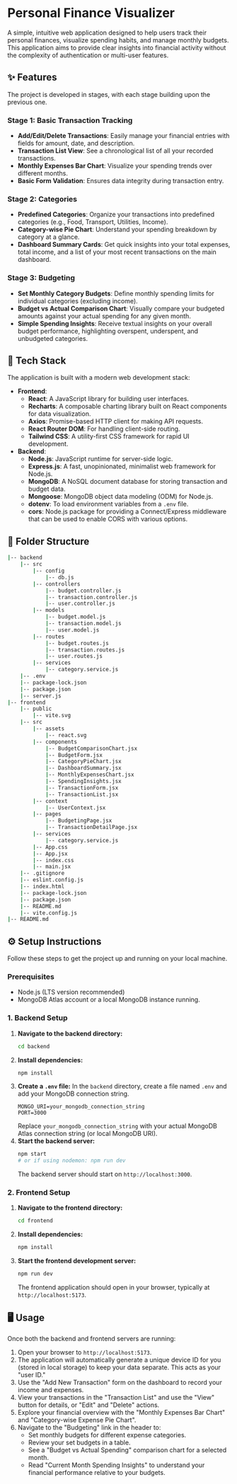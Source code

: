 # Personal Finance Visualizer

A simple, intuitive web application designed to help users track their personal finances, visualize spending habits, and manage monthly budgets. This application aims to provide clear insights into financial activity without the complexity of authentication or multi-user features.

## ✨ Features

The project is developed in stages, with each stage building upon the previous one.

### Stage 1: Basic Transaction Tracking

- **Add/Edit/Delete Transactions**: Easily manage your financial entries with fields for amount, date, and description.
- **Transaction List View**: See a chronological list of all your recorded transactions.
- **Monthly Expenses Bar Chart**: Visualize your spending trends over different months.
- **Basic Form Validation**: Ensures data integrity during transaction entry.

### Stage 2: Categories

- **Predefined Categories**: Organize your transactions into predefined categories (e.g., Food, Transport, Utilities, Income).
- **Category-wise Pie Chart**: Understand your spending breakdown by category at a glance.
- **Dashboard Summary Cards**: Get quick insights into your total expenses, total income, and a list of your most recent transactions on the main dashboard.

### Stage 3: Budgeting

- **Set Monthly Category Budgets**: Define monthly spending limits for individual categories (excluding income).
- **Budget vs Actual Comparison Chart**: Visually compare your budgeted amounts against your actual spending for any given month.
- **Simple Spending Insights**: Receive textual insights on your overall budget performance, highlighting overspent, underspent, and unbudgeted categories.

## 🚀 Tech Stack

The application is built with a modern web development stack:

- **Frontend**:
  - **React**: A JavaScript library for building user interfaces.
  - **Recharts**: A composable charting library built on React components for data visualization.
  - **Axios**: Promise-based HTTP client for making API requests.
  - **React Router DOM**: For handling client-side routing.
  - **Tailwind CSS**: A utility-first CSS framework for rapid UI development.
- **Backend**:
  - **Node.js**: JavaScript runtime for server-side logic.
  - **Express.js**: A fast, unopinionated, minimalist web framework for Node.js.
  - **MongoDB**: A NoSQL document database for storing transaction and budget data.
  - **Mongoose**: MongoDB object data modeling (ODM) for Node.js.
  - **dotenv**: To load environment variables from a `.env` file.
  - **cors**: Node.js package for providing a Connect/Express middleware that can be used to enable CORS with various options.

## 📁 Folder Structure

```bash
|-- backend
    |-- src
        |-- config
            |-- db.js
        |-- controllers
            |-- budget.controller.js
            |-- transaction.controller.js
            |-- user.controller.js
        |-- models
            |-- budget.model.js
            |-- transaction.model.js
            |-- user.model.js
        |-- routes
            |-- budget.routes.js
            |-- transaction.routes.js
            |-- user.routes.js
        |-- services
            |-- category.service.js
    |-- .env
    |-- package-lock.json
    |-- package.json
    |-- server.js
|-- frontend
    |-- public
        |-- vite.svg
    |-- src
        |-- assets
            |-- react.svg
        |-- components
            |-- BudgetComparisonChart.jsx
            |-- BudgetForm.jsx
            |-- CategoryPieChart.jsx
            |-- DashboardSummary.jsx
            |-- MonthlyExpensesChart.jsx
            |-- SpendingInsights.jsx
            |-- TransactionForm.jsx
            |-- TransactionList.jsx
        |-- context
            |-- UserContext.jsx
        |-- pages
            |-- BudgetingPage.jsx
            |-- TransactionDetailPage.jsx
        |-- services
            |-- category.service.js
        |-- App.css
        |-- App.jsx
        |-- index.css
        |-- main.jsx
    |-- .gitignore
    |-- eslint.config.js
    |-- index.html
    |-- package-lock.json
    |-- package.json
    |-- README.md
    |-- vite.config.js
|-- README.md
```

## ⚙️ Setup Instructions

Follow these steps to get the project up and running on your local machine.

### Prerequisites

- Node.js (LTS version recommended)
- MongoDB Atlas account or a local MongoDB instance running.

### 1. Backend Setup

1.  **Navigate to the backend directory:**
    ```bash
    cd backend
    ```
2.  **Install dependencies:**
    ```bash
    npm install
    ```
3.  **Create a `.env` file:**
    In the `backend` directory, create a file named `.env` and add your MongoDB connection string.
    ```env
    MONGO_URI=your_mongodb_connection_string
    PORT=3000
    ```
    Replace `your_mongodb_connection_string` with your actual MongoDB Atlas connection string (or local MongoDB URI).
4.  **Start the backend server:**
    ```bash
    npm start
    # or if using nodemon: npm run dev
    ```
    The backend server should start on `http://localhost:3000`.

### 2. Frontend Setup

1.  **Navigate to the frontend directory:**
    ```bash
    cd frontend
    ```
2.  **Install dependencies:**
    ```bash
    npm install
    ```
3.  **Start the frontend development server:**
    ```bash
    npm run dev
    ```
    The frontend application should open in your browser, typically at `http://localhost:5173`.

## 🖥️ Usage

Once both the backend and frontend servers are running:

1.  Open your browser to `http://localhost:5173`.
2.  The application will automatically generate a unique device ID for you (stored in local storage) to keep your data separate. This acts as your "user ID."
3.  Use the "Add New Transaction" form on the dashboard to record your income and expenses.
4.  View your transactions in the "Transaction List" and use the "View" button for details, or "Edit" and "Delete" actions.
5.  Explore your financial overview with the "Monthly Expenses Bar Chart" and "Category-wise Expense Pie Chart".
6.  Navigate to the "Budgeting" link in the header to:
    - Set monthly budgets for different expense categories.
    - Review your set budgets in a table.
    - See a "Budget vs Actual Spending" comparison chart for a selected month.
    - Read "Current Month Spending Insights" to understand your financial performance relative to your budgets.
